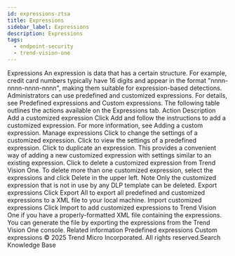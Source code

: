 ```yaml
---
id: expressions-ztsa
title: Expressions
sidebar_label: Expressions
description: Expressions
tags:
  - endpoint-security
  - trend-vision-one
---
```


 Expressions An expression is data that has a certain structure. For example, credit card numbers typically have 16 digits and appear in the format "nnnn-nnnn-nnnn-nnnn", making them suitable for expression-based detections. Administrators can use predefined and customized expressions. For details, see Predefined expressions and Custom expressions. The following table outlines the actions available on the Expressions tab. Action Description Add a customized expression Click Add and follow the instructions to add a customized expression. For more information, see Adding a custom expression. Manage expressions Click to change the settings of a customized expression. Click to view the settings of a predefined expression. Click to duplicate an expression. This provides a convenient way of adding a new customized expression with settings similar to an existing expression. Click to delete a customized expression from Trend Vision One. To delete more than one customized expression, select the expressions and click Delete in the upper left. Note Only the customized expression that is not in use by any DLP template can be deleted. Export expressions Click Export All to export all predefined and customized expressions to a XML file to your local machine. Import customized expressions Click Import to add customized expressions to Trend Vision One if you have a properly-formatted XML file containing the expressions. You can generate the file by exporting the expressions from the Trend Vision One console. Related information Predefined expressions Custom expressions © 2025 Trend Micro Incorporated. All rights reserved.Search Knowledge Base